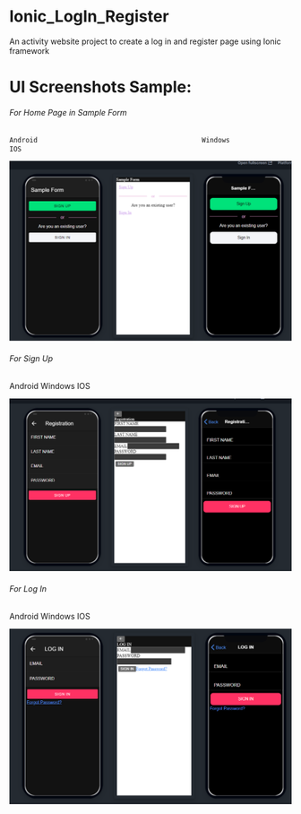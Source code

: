 # Ionic_LogIn_Register

An activity website project to create a log in and register page using Ionic framework

# UI Screenshots Sample:

###### For Home Page in Sample Form

    Android 		 								Windows 						              IOS

![1658378303210](image/README/1658378303210.png)

###### For Sign Up

Android 		 								Windows 						              IOS

![1658378476940](image/README/1658378476940.png)

###### For Log In

Android 		 								Windows 						              IOS

![1658378695990](image/README/1658378695990.png)
